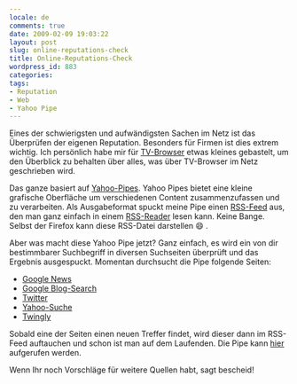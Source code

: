 ```yaml
---
locale: de
comments: true
date: 2009-02-09 19:03:22
layout: post
slug: online-reputations-check
title: Online-Reputations-Check
wordpress_id: 883
categories:
tags:
- Reputation
- Web
- Yahoo Pipe
---
```


Eines der schwierigsten und aufwändigsten Sachen im Netz ist das Überprüfen der
eigenen Reputation. Besonders für Firmen ist dies extrem wichtig. Ich
persönlich habe mir für [TV-Browser](http://www.tvbrowser.org) etwas kleines
gebastelt, um den Überblick zu behalten über alles, was über TV-Browser im Netz
geschrieben wird.

Das ganze basiert auf [Yahoo-Pipes](http://pipes.yahoo.com). Yahoo Pipes bietet
eine kleine grafische Oberfläche um verschiedenen Content zusammenzufassen und
zu verarbeiten. Als Ausgabeformat spuckt meine Pipe einen
[RSS-Feed](http://de.wikipedia.org/wiki/RSS) aus, den man ganz einfach in einem
[RSS-Reader](http://de.wikipedia.org/wiki/Feedreader) lesen kann. Keine Bange.
Selbst der Firefox kann diese RSS-Datei darstellen :smile: .

Aber was macht diese Yahoo Pipe jetzt? Ganz einfach, es wird ein von dir
bestimmbarer Suchbegriff in diversen Suchseiten überprüft und das Ergebnis
ausgespuckt. Momentan durchsucht die Pipe folgende Seiten:

  * [Google News](http://news.google.com)
  * [Google Blog-Search](http://blogsearch.google.com)
  * [Twitter](http://search.google.com)
  * [Yahoo-Suche](http://yahoo.com)
  * [Twingly](http://www.twingly.com)

Sobald eine der Seiten einen neuen Treffer findet, wird dieser dann im RSS-Feed
auftauchen und schon ist man auf dem Laufenden. Die Pipe kann
[hier](http://pipes.yahoo.com/wannawork/reputation) aufgerufen werden.

Wenn Ihr noch Vorschläge für weitere Quellen habt, sagt bescheid!

